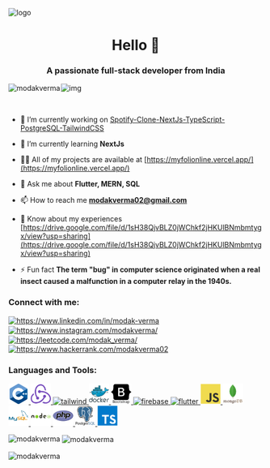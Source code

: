 ![logo](https://mir-s3-cdn-cf.behance.net/project_modules/fs/22b22287602523.5dbd29081561d.gif)
<h1 align="center">Hello 👋</h1>
<h3 align="center">A passionate full-stack developer from India</h3>
<img align="right" width="400" src="https://camo.githubusercontent.com/e20822b4282c07ffd010cd05f855a6561d3b62358ca9e607e4901288dd748fcb/68747470733a2f2f63646e2e6472696262626c652e636f6d2f75736572732f323133313939332f73637265656e73686f74732f343934383733362f74686f75676874776f726b732d6769665f6472696262626c652e676966" alt="img">
<p align="left"> <img src="https://komarev.com/ghpvc/?username=modakverma&label=Profile%20views&color=0e75b6&style=flat" alt="modakverma" /> </p>

<p align="left"> <a href="https://twitter.com/" target="blank"><img src="https://img.shields.io/twitter/follow/?logo=twitter&style=for-the-badge" alt="" /></a> </p>

- 🔭 I’m currently working on [Spotify-Clone-NextJs-TypeScript-PostgreSQL-TailwindCSS](https://github.com/modakverma/Spotify-Clone-NextJs-TypeScript-PostgreSQL-TailwindCSS)

- 🌱 I’m currently learning **NextJs**

- 👨‍💻 All of my projects are available at [https://myfolionline.vercel.app/](https://myfolionline.vercel.app/)

- 💬 Ask me about **Flutter, MERN, SQL**

- 📫 How to reach me **modakverma02@gmail.com**

- 📄 Know about my experiences [https://drive.google.com/file/d/1sH38QjvBLZ0jWChkf2jHKUlBNmbmtygx/view?usp=sharing](https://drive.google.com/file/d/1sH38QjvBLZ0jWChkf2jHKUlBNmbmtygx/view?usp=sharing)

- ⚡ Fun fact **The term "bug" in computer science originated when a real insect caused a malfunction in a computer relay in the 1940s.**

<h3 align="left">Connect with me:</h3>
<p align="left">
<a href="https://www.linkedin.com/in/modak-verma" target="blank"><img align="center" src="https://raw.githubusercontent.com/rahuldkjain/github-profile-readme-generator/master/src/images/icons/Social/linked-in-alt.svg" alt="https://www.linkedin.com/in/modak-verma" height="30" width="40" /></a>
<a href="https://www.instagram.com/modakverma/" target="blank"><img align="center" src="https://raw.githubusercontent.com/rahuldkjain/github-profile-readme-generator/master/src/images/icons/Social/instagram.svg" alt="https://www.instagram.com/modakverma/" height="30" width="40" /></a>
<a href="https://leetcode.com/modak_verma/" target="blank"><img align="center" src="https://raw.githubusercontent.com/rahuldkjain/github-profile-readme-generator/master/src/images/icons/Social/leet-code.svg" alt="https://leetcode.com/modak_verma/" height="30" width="40" /></a>
<a href="https://www.hackerrank.com/modakverma02" target="blank"><img align="center" src="https://raw.githubusercontent.com/rahuldkjain/github-profile-readme-generator/master/src/images/icons/Social/hackerearth.svg" alt="https://www.hackerrank.com/modakverma02" height="30" width="40" /></a>
</p>

<h3 align="left">Languages and Tools:</h3>
<p align="left"> <a href="https://www.w3schools.com/cpp/" target="_blank" rel="noreferrer"> <img src="https://raw.githubusercontent.com/devicons/devicon/master/icons/cplusplus/cplusplus-original.svg" alt="cplusplus" width="40" height="40"/> </a>
   <a href="https://redux.js.org" target="_blank" rel="noreferrer"> <img src="https://raw.githubusercontent.com/devicons/devicon/master/icons/redux/redux-original.svg" alt="redux" width="40" height="40"/> </a> <a href="https://tailwindcss.com/" target="_blank" rel="noreferrer"> <img src="https://www.vectorlogo.zone/logos/tailwindcss/tailwindcss-icon.svg" alt="tailwind" width="40" height="40"/> </a> 
  <a href="https://www.docker.com/" target="_blank" rel="noreferrer"> <img src="https://raw.githubusercontent.com/devicons/devicon/master/icons/docker/docker-original-wordmark.svg" alt="docker" width="40" height="40"/> </a><a href="https://getbootstrap.com" target="_blank" rel="noreferrer"> <img src="https://raw.githubusercontent.com/devicons/devicon/master/icons/bootstrap/bootstrap-plain-wordmark.svg" alt="bootstrap" width="40" height="40"/> </a>
   <a href="https://firebase.google.com/" target="_blank" rel="noreferrer"> <img src="https://www.vectorlogo.zone/logos/firebase/firebase-icon.svg" alt="firebase" width="40" height="40"/> </a> <a href="https://flutter.dev" target="_blank" rel="noreferrer"> <img src="https://www.vectorlogo.zone/logos/flutterio/flutterio-icon.svg" alt="flutter" width="40" height="40"/> </a> <a href="https://developer.mozilla.org/en-US/docs/Web/JavaScript" target="_blank" rel="noreferrer"> <img src="https://raw.githubusercontent.com/devicons/devicon/master/icons/javascript/javascript-original.svg" alt="javascript" width="40" height="40"/> </a> <a href="https://www.mongodb.com/" target="_blank" rel="noreferrer"> <img src="https://raw.githubusercontent.com/devicons/devicon/master/icons/mongodb/mongodb-original-wordmark.svg" alt="mongodb" width="40" height="40"/> </a> <a href="https://www.mysql.com/" target="_blank" rel="noreferrer"> <img src="https://raw.githubusercontent.com/devicons/devicon/master/icons/mysql/mysql-original-wordmark.svg" alt="mysql" width="40" height="40"/> </a> <a href="https://nodejs.org" target="_blank" rel="noreferrer"> <img src="https://raw.githubusercontent.com/devicons/devicon/master/icons/nodejs/nodejs-original-wordmark.svg" alt="nodejs" width="40" height="40"/> </a> <a href="https://www.php.net" target="_blank" rel="noreferrer"> <img src="https://raw.githubusercontent.com/devicons/devicon/master/icons/php/php-original.svg" alt="php" width="40" height="40"/> </a> <a href="https://www.postgresql.org" target="_blank" rel="noreferrer"> <img src="https://raw.githubusercontent.com/devicons/devicon/master/icons/postgresql/postgresql-original-wordmark.svg" alt="postgresql" width="40" height="40"/> </a> <a href="https://www.typescriptlang.org/" target="_blank" rel="noreferrer"> <img src="https://raw.githubusercontent.com/devicons/devicon/master/icons/typescript/typescript-original.svg" alt="typescript" width="40" height="40"/> </a> </p>

<p><img align="left" src="https://github-readme-stats.vercel.app/api/top-langs?username=modakverma&show_icons=true&locale=en&layout=compact" alt="modakverma" /></p>

<p>&nbsp;<img align="center" src="https://github-readme-stats.vercel.app/api?username=modakverma&show_icons=true&locale=en" alt="modakverma" /></p>

<p><img align="center" src="https://github-readme-streak-stats.herokuapp.com/?user=modakverma&" alt="modakverma" /></p>
